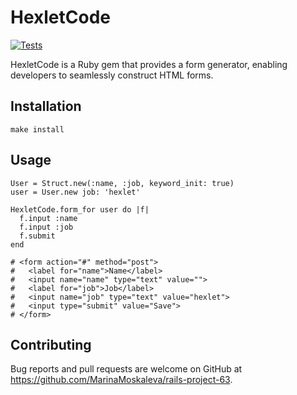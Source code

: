 # HexletCode

[![Tests](https://github.com/MarinaMoskaleva/rails-project-63/actions/workflows/main.yml/badge.svg)](https://github.com/MarinaMoskaleva/rails-project-63/actions)

HexletCode is a Ruby gem that provides a form generator, enabling developers to seamlessly construct HTML forms.

## Installation

```
make install
```

## Usage

```
User = Struct.new(:name, :job, keyword_init: true)
user = User.new job: 'hexlet'

HexletCode.form_for user do |f|
  f.input :name
  f.input :job
  f.submit
end

# <form action="#" method="post">
#   <label for="name">Name</label>
#   <input name="name" type="text" value="">
#   <label for="job">Job</label>
#   <input name="job" type="text" value="hexlet">
#   <input type="submit" value="Save">
# </form>
```

## Contributing

Bug reports and pull requests are welcome on GitHub at https://github.com/MarinaMoskaleva/rails-project-63.
